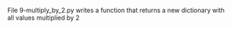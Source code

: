 File 9-multiply_by_2.py writes a function that returns a new dictionary with all values multiplied by 2
